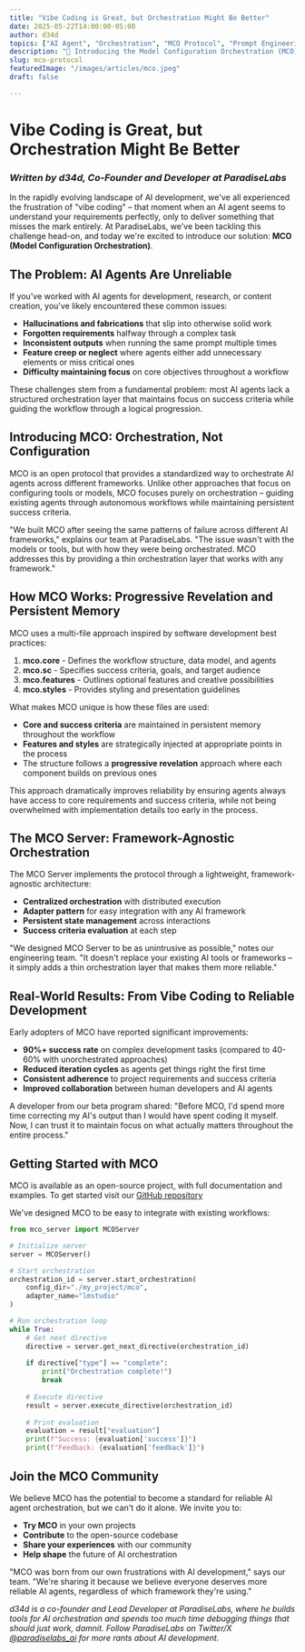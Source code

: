 ```yaml
---
title: "Vibe Coding is Great, but Orchestration Might Be Better"
date: 2025-05-22T14:00:00-05:00
author: d34d
topics: ["AI Agent", "Orchestration", "MCO Protocol", "Prompt Engineering", "Agentic"]
description: "🚀 Introducing the Model Configuration Orchestration (MCO) protocol! A standardized approach for AI agent orchestration"
slug: mco-protocol
featuredImage: "/images/articles/mco.jpeg"
draft: false

---
```


# Vibe Coding is Great, but Orchestration Might Be Better
### *Written by d34d, Co-Founder and Developer at ParadiseLabs*

In the rapidly evolving landscape of AI development, we've all experienced the frustration of "vibe coding" – that moment when an AI agent seems to understand your requirements perfectly, only to deliver something that misses the mark entirely. At ParadiseLabs, we've been tackling this challenge head-on, and today we're excited to introduce our solution: **MCO (Model Configuration Orchestration)**.

## The Problem: AI Agents Are Unreliable

If you've worked with AI agents for development, research, or content creation, you've likely encountered these common issues:

- **Hallucinations and fabrications** that slip into otherwise solid work
- **Forgotten requirements** halfway through a complex task
- **Inconsistent outputs** when running the same prompt multiple times
- **Feature creep or neglect** where agents either add unnecessary elements or miss critical ones
- **Difficulty maintaining focus** on core objectives throughout a workflow

These challenges stem from a fundamental problem: most AI agents lack a structured orchestration layer that maintains focus on success criteria while guiding the workflow through a logical progression.

## Introducing MCO: Orchestration, Not Configuration

MCO is an open protocol that provides a standardized way to orchestrate AI agents across different frameworks. Unlike other approaches that focus on configuring tools or models, MCO focuses purely on orchestration – guiding existing agents through autonomous workflows while maintaining persistent success criteria.

"We built MCO after seeing the same patterns of failure across different AI frameworks," explains our team at ParadiseLabs. "The issue wasn't with the models or tools, but with how they were being orchestrated. MCO addresses this by providing a thin orchestration layer that works with any framework."

## How MCO Works: Progressive Revelation and Persistent Memory

MCO uses a multi-file approach inspired by software development best practices:

1. **mco.core** - Defines the workflow structure, data model, and agents
2. **mco.sc** - Specifies success criteria, goals, and target audience
3. **mco.features** - Outlines optional features and creative possibilities
4. **mco.styles** - Provides styling and presentation guidelines

What makes MCO unique is how these files are used:

- **Core and success criteria** are maintained in persistent memory throughout the workflow
- **Features and styles** are strategically injected at appropriate points in the process
- The structure follows a **progressive revelation** approach where each component builds on previous ones

This approach dramatically improves reliability by ensuring agents always have access to core requirements and success criteria, while not being overwhelmed with implementation details too early in the process.

## The MCO Server: Framework-Agnostic Orchestration

The MCO Server implements the protocol through a lightweight, framework-agnostic architecture:

- **Centralized orchestration** with distributed execution
- **Adapter pattern** for easy integration with any AI framework
- **Persistent state management** across interactions
- **Success criteria evaluation** at each step

"We designed MCO Server to be as unintrusive as possible," notes our engineering team. "It doesn't replace your existing AI tools or frameworks – it simply adds a thin orchestration layer that makes them more reliable."

## Real-World Results: From Vibe Coding to Reliable Development

Early adopters of MCO have reported significant improvements:

- **90%+ success rate** on complex development tasks (compared to 40-60% with unorchestrated approaches)
- **Reduced iteration cycles** as agents get things right the first time
- **Consistent adherence** to project requirements and success criteria
- **Improved collaboration** between human developers and AI agents

A developer from our beta program shared: "Before MCO, I'd spend more time correcting my AI's output than I would have spent coding it myself. Now, I can trust it to maintain focus on what actually matters throughout the entire process."

## Getting Started with MCO

MCO is available as an open-source project, with full documentation and examples. To get started visit our [GitHub repository](https://github.com/paradiselabs-ai/MCO-Protocol)

We've designed MCO to be easy to integrate with existing workflows:

```python
from mco_server import MCOServer

# Initialize server
server = MCOServer()

# Start orchestration
orchestration_id = server.start_orchestration(
    config_dir="./my_project/mco",
    adapter_name="lmstudio"
)

# Run orchestration loop
while True:
    # Get next directive
    directive = server.get_next_directive(orchestration_id)
    
    if directive["type"] == "complete":
        print("Orchestration complete!")
        break
    
    # Execute directive
    result = server.execute_directive(orchestration_id)
    
    # Print evaluation
    evaluation = result["evaluation"]
    print(f"Success: {evaluation['success']}")
    print(f"Feedback: {evaluation['feedback']}")
```

## Join the MCO Community

We believe MCO has the potential to become a standard for reliable AI agent orchestration, but we can't do it alone. We invite you to:

- **Try MCO** in your own projects
- **Contribute** to the open-source codebase
- **Share your experiences** with our community
- **Help shape** the future of AI orchestration

"MCO was born from our own frustrations with AI development," says our team. "We're sharing it because we believe everyone deserves more reliable AI agents, regardless of which framework they're using."

*d34d is a co-founder and Lead Developer at ParadiseLabs, where he builds tools for AI orchestration and spends too much time debugging things that should just work, damnit. Follow ParadiseLabs on Twitter/X [@paradiselabs_ai](https://X.com/paradiselabs_ai) for more rants about AI development.*